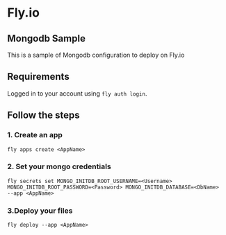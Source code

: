 # Fly.io
## Mongodb Sample
This is a sample of Mongodb configuration to deploy on Fly.io

## Requirements
Logged in to your account using `fly auth login`.


## Follow the steps

### 1. Create an app
```fly apps create <AppName>```

### 2. Set your mongo credentials
```fly secrets set MONGO_INITDB_ROOT_USERNAME=<Username> MONGO_INITDB_ROOT_PASSWORD=<Password> MONGO_INITDB_DATABASE=<DbName>  --app <AppName>```

### 3.Deploy your files
```fly deploy --app <AppName>```

